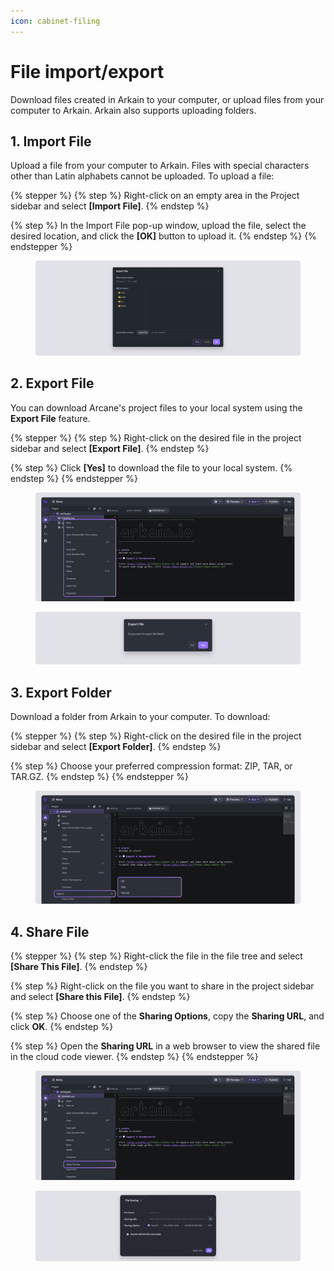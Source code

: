```yaml
---
icon: cabinet-filing
---
```


# File import/export

Download files created in Arkain to your computer, or upload files from your computer to Arkain. Arkain also supports uploading folders.

## **1. Import File**

Upload a file from your computer to Arkain. Files with special characters other than Latin alphabets cannot be uploaded. To upload a file:

{% stepper %}
{% step %}
Right-click on an empty area in the Project sidebar and select **\[Import File]**.
{% endstep %}

{% step %}
In the Import File pop-up window, upload the file, select the desired location, and click the **\[OK]** button to upload it.
{% endstep %}
{% endstepper %}

<figure><img src="../../../.gitbook/assets/Import_01.png" alt=""><figcaption></figcaption></figure>

## **2. Export File** <a href="#export-file" id="export-file"></a>

You can download Arcane's project files to your local system using the **Export File** feature.

{% stepper %}
{% step %}
Right-click on the desired file in the project sidebar and select **\[Export File]**.
{% endstep %}

{% step %}
Click **\[Yes]** to download the file to your local system.
{% endstep %}
{% endstepper %}

<figure><img src="../../../.gitbook/assets/Import_02.png" alt=""><figcaption></figcaption></figure>

<figure><img src="../../../.gitbook/assets/Import_03.png" alt=""><figcaption></figcaption></figure>

## **3. Export Folder** <a href="#export-folder" id="export-folder"></a>

Download a folder from Arkain to your computer. To download:

{% stepper %}
{% step %}
Right-click on the desired file in the project sidebar and select **\[Export Folder]**.
{% endstep %}

{% step %}
Choose your preferred compression format: ZIP, TAR, or TAR.GZ.
{% endstep %}
{% endstepper %}

<figure><img src="../../../.gitbook/assets/Export_02.png" alt=""><figcaption></figcaption></figure>



## **4. Share File** <a href="#share-file" id="share-file"></a>

{% stepper %}
{% step %}
Right-click the file in the file tree and select **\[Share This File]**.
{% endstep %}

{% step %}
Right-click on the file you want to share in the project sidebar and select **\[Share this File]**.
{% endstep %}

{% step %}
Choose one of the **Sharing Options**, copy the **Sharing URL**, and click **OK**.
{% endstep %}

{% step %}
Open the **Sharing URL** in a web browser to view the shared file in the cloud code viewer.
{% endstep %}
{% endstepper %}

<figure><img src="../../../.gitbook/assets/Share File_01.png" alt=""><figcaption></figcaption></figure>

<figure><img src="../../../.gitbook/assets/Share File_02.png" alt=""><figcaption></figcaption></figure>
